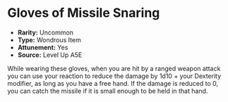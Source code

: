 
# Gloves of Missile Snaring

* **Rarity:** Uncommon
* **Type:** Wondrous Item
* **Attunement:** Yes
* **Source:** Level Up A5E


While wearing these gloves, when you are hit by a ranged weapon attack you can use your reaction to reduce the damage by 1d10 + your Dexterity modifier, as long as you have a free hand. If the damage is reduced to 0, you can catch the missile if it is small enough to be held in that hand.
